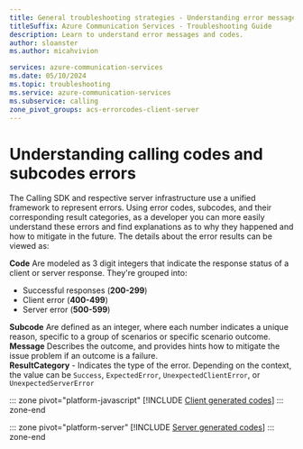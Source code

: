 ```yaml
---
title: General troubleshooting strategies - Understanding error messages and codes
titleSuffix: Azure Communication Services - Troubleshooting Guide
description: Learn to understand error messages and codes.
author: sloanster
ms.author: micahvivion

services: azure-communication-services
ms.date: 05/10/2024
ms.topic: troubleshooting
ms.service: azure-communication-services
ms.subservice: calling
zone_pivot_groups: acs-errorcodes-client-server
---
```


# Understanding calling codes and subcodes errors

The Calling SDK and respective server infrastructure use a unified framework to represent errors. Using  error codes, subcodes, and their corresponding result categories, as a developer you can more easily understand these errors and find explanations as to why they happened and how to mitigate in the future. The details about the error results can be viewed as:
 
**Code** Are modeled as 3 digit integers that indicate the response status of a client or server response. They're grouped into:<br>
- Successful responses (**200-299**)<br>
- Client error (**400-499**) <br>
- Server error (**500-599**) <br>

**Subcode** Are defined as an integer, where each number indicates a unique reason, specific to a group of scenarios or specific scenario outcome.<br>
**Message** Describes the outcome, and provides hints how to mitigate the issue problem if an outcome is a failure.<br>
**ResultCategory** - Indicates the type of the error. Depending on the context, the value can be `Success`, `ExpectedError`, `UnexpectedClientError`, or `UnexpectedServerError`

::: zone pivot="platform-javascript"
[!INCLUDE [Client generated codes](./includes/webjs-client-code-subcode.md)]
::: zone-end

::: zone pivot="platform-server"
[!INCLUDE [Server generated codes](./includes/server-code-subcode.md)]
::: zone-end